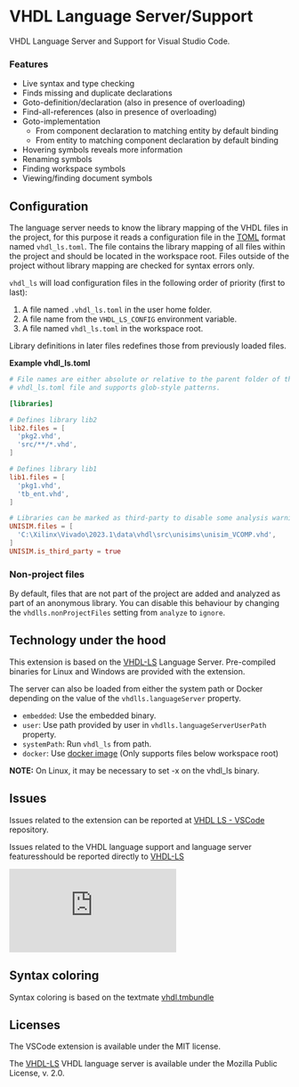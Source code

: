 # VHDL Language Server/Support
VHDL Language Server and Support for Visual Studio Code.  

### Features
- Live syntax and type checking 
- Finds missing and duplicate declarations
- Goto-definition/declaration (also in presence of overloading)
- Find-all-references (also in presence of overloading)
- Goto-implementation
  - From component declaration to matching entity by default binding
  - From entity to matching component declaration by default binding
- Hovering symbols reveals more information
- Renaming symbols
- Finding workspace symbols
- Viewing/finding document symbols

## Configuration
The language server needs to know the library mapping of the VHDL files in the project, for this purpose it reads a configuration file in the [TOML](https://github.com/toml-lang/toml) format named `vhdl_ls.toml`.
The file contains the library mapping of all files within the project and should be located in the workspace root. 
Files outside of the project without library mapping are checked for syntax errors only.  
  
`vhdl_ls` will load configuration files in the following order of priority (first to last):
1. A file named `.vhdl_ls.toml` in the user home folder.
2. A file name from the `VHDL_LS_CONFIG` environment variable.
3. A file named `vhdl_ls.toml` in the workspace root.

Library definitions in later files redefines those from previously loaded files.

**Example vhdl_ls.toml**

```toml
# File names are either absolute or relative to the parent folder of the
# vhdl_ls.toml file and supports glob-style patterns.

[libraries]

# Defines library lib2
lib2.files = [
  'pkg2.vhd',
  'src/**/*.vhd',
]

# Defines library lib1
lib1.files = [
  'pkg1.vhd',
  'tb_ent.vhd',
]

# Libraries can be marked as third-party to disable some analysis warnings, such as unused declarations
UNISIM.files = [
  'C:\Xilinx\Vivado\2023.1\data\vhdl\src\unisims\unisim_VCOMP.vhd',
]
UNISIM.is_third_party = true
```

### Non-project files
By default, files that are not part of the project are added and analyzed as part of an anonymous library. You can disable this behaviour by changing the `vhdlls.nonProjectFiles` setting from `analyze` to `ignore`.

## Technology under the hood
This extension is based on the [VHDL-LS](https://github.com/VHDL-LS/rust_hdl#vhdl-language-server) Language Server. 
Pre-compiled binaries for Linux and Windows are provided with the extension.

The server can also be loaded from either the system path or Docker depending
on the value of the `vhdlls.languageServer` property.
- `embedded`: Use the embedded binary.
- `user`: Use path provided by user in `vhdlls.languageServerUserPath` property.
- `systemPath`: Run `vhdl_ls` from path.
- `docker`: Use [docker image](https://hub.docker.com/r/kraigher/vhdl_ls) (Only supports files below workspace root)

**NOTE:** On Linux, it may be necessary to set -x on the vhdl_ls binary.  

## Issues
Issues related to the extension can be reported at [VHDL LS - VSCode](https://github.com/Bochlin/rust_hdl_vscode) repository.

Issues related to the VHDL language support and language server featuresshould be reported directly to [VHDL-LS](https://github.com/VHDL-LS/rust_hdl#vhdl-language-server)

[![Chat](https://img.shields.io/matrix/VHDL-LS:matrix.org)](https://matrix.to/#/#VHDL-LS:matrix.org)

## Syntax coloring
Syntax coloring is based on the textmate [vhdl.tmbundle](https://github.com/textmate/vhdl.tmbundle)  

## Licenses
The VSCode extension is available under the MIT license.

The [VHDL-LS](https://github.com/VHDL-LS/rust_hdl#vhdl-language-server)
VHDL language server is available under the Mozilla Public
License, v. 2.0.
